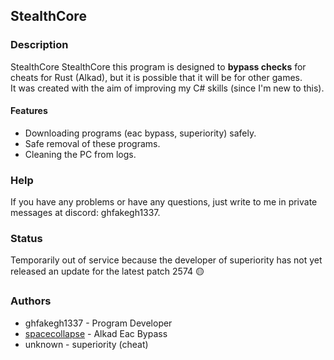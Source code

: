 ## StealthCore

### Description

StealthCore StealthCore this program is designed to **bypass checks** for cheats for Rust (Alkad), but it is possible that it will be for other games. \
It was created with the aim of improving my C# skills (since I'm new to this).

#### Features

- Downloading programs (eac bypass, superiority) safely.
- Safe removal of these programs.
- Cleaning the PC from logs.

### Help

If you have any problems or have any questions, just write to me in private messages at discord: ghfakegh1337.

### Status

Temporarily out of service because the developer of superiority has not yet released an update for the latest patch 2574 🟡

### Authors

- ghfakegh1337 - Program Developer
- [spacecollapse](https://github.com/spacecollapse/alkad-eac-bypass) - Alkad Eac Bypass
- unknown - superiority (cheat)
